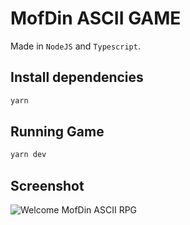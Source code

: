 # MofDin ASCII GAME
Made in `NodeJS` and `Typescript`.

## Install dependencies
```zsh
yarn
```

## Running Game
```zsh
yarn dev
```

## Screenshot
![Welcome MofDin ASCII RPG](https://github.com/mofdin/ascii/assets/5226773/62011dde-7071-4cd8-a958-6881d38aee85)
